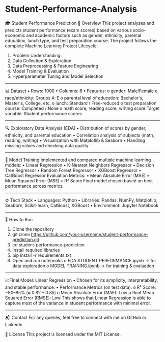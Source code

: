 # Student-Performance-Analysis
🎓 Student Performance Prediction
📌 Overview
This project analyzes and predicts student performance (exam scores) based on various socio-economic and academic factors such as gender, ethnicity, parental education, lunch type, and test preparation course.
The project follows the complete Machine Learning Project Lifecycle:
1.	Problem Understanding
2.	Data Collection & Exploration
3.	Data Preprocessing & Feature Engineering
4.	Model Training & Evaluation
5.	Hyperparameter Tuning and Model Selection
________________________________________
📊 Dataset
•	Rows: 1000
•	Columns: 8
•	Features:
o	gender: Male/Female
o	race/ethnicity: Groups A–E
o	parental level of education: Bachelor's, Master's, College, etc.
o	lunch: Standard / Free-reduced
o	test preparation course: Completed / None
o	math score, reading score, writing score
Target variable: Student performance scores
________________________________________
🔍 Exploratory Data Analysis (EDA)
•	Distribution of scores by gender, ethnicity, and parental education
•	Correlation analysis of subjects (math, reading, writing)
•	Visualization with Matplotlib & Seaborn
•	Handling missing values and checking data quality
________________________________________
🤖 Model Training
Implemented and compared multiple machine learning models:
•	Linear Regression
•	K-Nearest Neighbors Regressor
•	Decision Tree Regressor
•	Random Forest Regressor
•	XGBoost Regressor
•	CatBoost Regressor
Evaluation Metrics:
•	Mean Absolute Error (MAE)
•	Mean Squared Error (MSE)
•	R² Score
Final model chosen based on best performance across metrics.
________________________________________
⚙️ Tech Stack
•	Languages: Python
•	Libraries: Pandas, NumPy, Matplotlib, Seaborn, Scikit-learn, CatBoost, XGBoost
•	Environment: Jupyter Notebook
________________________________________
🚀 How to Run
1.	Clone the repository
2.	git clone https://github.com/your-username/student-performance-prediction.git
3.	cd student-performance-prediction
4.	Install required libraries
5.	pip install -r requirements.txt
6.	Open and run notebooks
o	EDA STUDENT PERFORMANCE.ipynb → for data exploration
o	MODEL TRAINING.ipynb → for training & evaluation
________________________________________
📈Final Model: Linear Regression
•	Chosen for its simplicity, interpretability, and stable performance.
•	Performance Metrics (on test data):
o	R² Score: ~80–85% (≈ 0.82 – 0.85)
o	Mean Absolute Error (MAE): Low
o	Root Mean Squared Error (RMSE): Low
This shows that Linear Regression is able to capture most of the variance in student performance with minimal error.
________________________________________
📬 Contact
For any queries, feel free to connect with me on GitHub or LinkedIn.

📜 License
This project is licensed under the MIT License.


